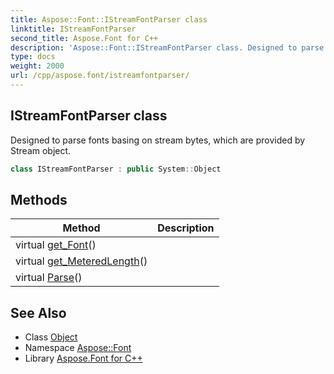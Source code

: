 ```yaml
---
title: Aspose::Font::IStreamFontParser class
linktitle: IStreamFontParser
second_title: Aspose.Font for C++
description: 'Aspose::Font::IStreamFontParser class. Designed to parse fonts basing on stream bytes, which are provided by Stream object in C++.'
type: docs
weight: 2000
url: /cpp/aspose.font/istreamfontparser/
---
```

## IStreamFontParser class


Designed to parse fonts basing on stream bytes, which are provided by Stream object.

```cpp
class IStreamFontParser : public System::Object
```

## Methods

| Method | Description |
| --- | --- |
| virtual [get_Font](./get_font/)() |  |
| virtual [get_MeteredLength](./get_meteredlength/)() |  |
| virtual [Parse](./parse/)() |  |
## See Also

* Class [Object](../../system/object/)
* Namespace [Aspose::Font](../)
* Library [Aspose.Font for C++](../../)

